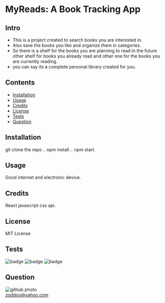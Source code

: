 # MyReads: A Book Tracking App

## **Intro**

* This is a project created to search books you are interested in. 
* Also save the books you like and organize them in categories.
* So there is a shelf for the books you are planning to read in the future other shelf for books you already read and other one for the books you are currently reading.
* you can say its a complete personal library created for you.

## Contents

* [Installation](#installation)
* [Usage](#usage)
* [Credits](#credits)
* [License](#license)
* [Tests](#tests)
* [Question](#question)
                 
## Installation

git clone the repo .. npm install .. npm start.
                
## Usage

Good internet and electronic device.

## Credits
 
React javascript css api.

## License

MIT License 
                
## Tests

![badge](https://img.shields.io/badge/License-MIT-yellowgreen)
![badge](https://img.shields.io/badge/dependencies-upto%20date-ff69b4)
![badge](https://img.shields.io/badge/Version-v1.0.0-blue)

## Question

![github photo](https://avatars2.githubusercontent.com/u/58055188?v=4)                  
zoddoo@yahoo.com
